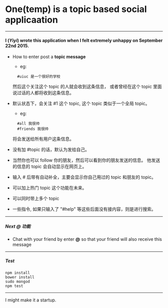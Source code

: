 # One(temp) is a topic based social applicaation
---
#### I (*Yiyi*) wrote this application when I felt extremely unhappy on September 22nd 2015.

* How to enter post a **topic message**  
  * eg:
  ```
    #uiuc 是一个很好的学校
  ```
    然后这个关注这个 topic 的人就会收到这条信息， 或者曾经在这个 topic 里面说过话的人都将收到这条信息。

* 默认状态下，会关注 #1 这个 topic, 这个 topic 类似于一个全局 topic。
  * eg:
  ```
    #all 我很帅
    #friends 我很帅
  ```
  将会发送给所有用户这条信息。

* 没有加 #topic 的话，默认为发给自己。

* 当然你也可以 follow 你的朋友，然后可以看到你的朋友发送的信息。 他发送的信息的 topic 会自动显示在网页上。

* 输入 # 后带有自动补全，主要会显示你自己用过的 topic 和朋友的 topic。  

* 可以加上热门 topic 这个功能在未来。

* 可以同时带上多个 topic

* 一些指令, 如果只输入了 "#help" 等这些后面没有接内容，则是进行搜索。

---
##### Next @ 功能

* Chat with your friend by enter **@** so that your friend will also receive this message

---
##### Test
```
npm install
bower install
sudo mongod
npm test
```
---
I might make it a startup.
